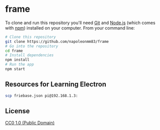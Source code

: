 # frame



To clone and run this repository you'll need [Git](https://git-scm.com) and [Node.js](https://nodejs.org/en/download/) (which comes with [npm](http://npmjs.com)) installed on your computer. From your command line:

```bash
# Clone this repository
git clone https://github.com/napoleonmm83/frame
# Go into the repository
cd frame
# Install dependencies
npm install
# Run the app
npm start
```



## Resources for Learning Electron
```bash
scp friebase.json pi@192.168.1.3:
```
## License

[CC0 1.0 (Public Domain)](LICENSE.md)
